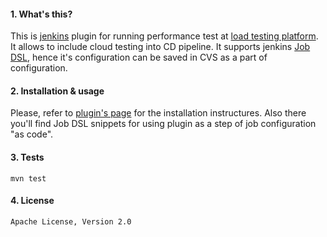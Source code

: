 #### 1. What's this?

This is [jenkins](http://jenkins.io) plugin for running performance test at [load testing platform](http://blazemeter.com).
It allows to include cloud testing into CD pipeline. 
It supports jenkins [Job DSL](https://wiki.jenkins-ci.org/display/JENKINS/Job+DSL+Plugin), hence it's configuration can be
saved in CVS as a part of configuration.

#### 2. Installation & usage

Please, refer to [plugin's page](wiki.jenkins-ci.org/display/JENKINS/BlazeMeter+Plugin) for the installation
instructures. Also there you'll find Job DSL snippets for using plugin as a step of job configuration "as code".

#### 3. Tests

    mvn test

#### 4. License
 
    Apache License, Version 2.0

